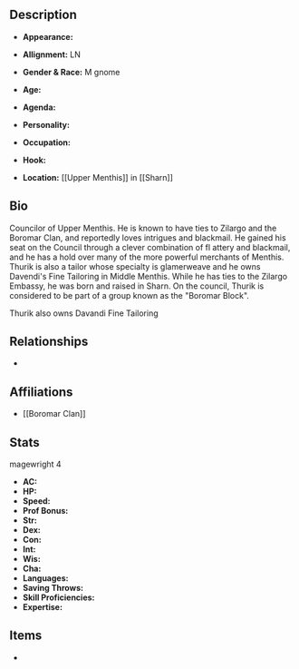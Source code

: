 ## Description
- **Appearance:** 

- **Allignment:** LN

- **Gender & Race:** M gnome

- **Age:** 

- **Agenda:** 

- **Personality:** 

- **Occupation:** 

- **Hook:** 

- **Location:** [[Upper Menthis]] in [[Sharn]]

## Bio
Councilor of Upper Menthis. He is known to have ties to Zilargo and the Boromar Clan, and reportedly loves intrigues and blackmail. He gained his seat on the Council through a clever combination of fl attery and blackmail, and he has a hold over many of the more powerful merchants of Menthis. Thurik is also a tailor whose specialty is glamerweave and he owns Davendi's Fine Tailoring in Middle Menthis. While he has ties to the Zilargo Embassy, he was born and raised in Sharn. On the council, Thurik is considered to be part of a group known as the "Boromar Block".

Thurik also owns Davandi Fine Tailoring

## Relationships
- 

## Affiliations
- [[Boromar Clan]]

## Stats
magewright 4
- **AC:** 
- **HP:** 
- **Speed:** 
- **Prof Bonus:** 
- **Str:** 
- **Dex:** 
- **Con:** 
- **Int:** 
- **Wis:** 
- **Cha:** 
- **Languages:** 
- **Saving Throws:** 
- **Skill Proficiencies:** 
- **Expertise:** 


## Items
- 

